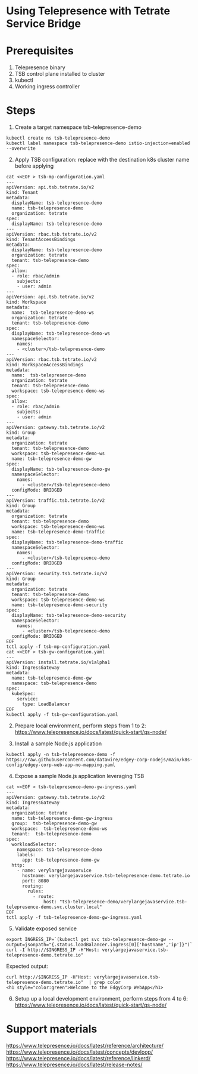 # Using Telepresence with Tetrate Service Bridge

# Prerequisites

1. Telepresence binary
2. TSB control plane installed to cluster
3. kubectl
4. Working ingress controller

# Steps

1. Create a target namespace tsb-telepresence-demo
  ```
  kubectl create ns tsb-telepresence-demo
  kubectl label namespace tsb-telepresence-demo istio-injection=enabled --overwrite
  ```
2. Apply TSB configuration: replace <cluster> with the destination k8s cluster name before applying
  ```
  cat <<EOF > tsb-mp-configuration.yaml
  ---
  apiVersion: api.tsb.tetrate.io/v2
  kind: Tenant
  metadata:
    displayName: tsb-telepresence-demo
    name: tsb-telepresence-demo
    organization: tetrate
  spec:
    displayName: tsb-telepresence-demo
  ---
  apiVersion: rbac.tsb.tetrate.io/v2
  kind: TenantAccessBindings
  metadata:
    displayName: tsb-telepresence-demo
    organization: tetrate
    tenant: tsb-telepresence-demo
  spec:
    allow:
    - role: rbac/admin
      subjects:
      - user: admin
  ---
  apiVersion: api.tsb.tetrate.io/v2
  kind: Workspace
  metadata:
    name:  tsb-telepresence-demo-ws
    organization: tetrate
    tenant: tsb-telepresence-demo
  spec:
    displayName: tsb-telepresence-demo-ws
    namespaceSelector:
      names:
      - <cluster>/tsb-telepresence-demo
  ---
  apiVersion: rbac.tsb.tetrate.io/v2
  kind: WorkspaceAccessBindings
  metadata:
    name:  tsb-telepresence-demo
    organization: tetrate
    tenant: tsb-telepresence-demo
    workspace: tsb-telepresence-demo-ws
  spec:
    allow:
    - role: rbac/admin
      subjects:
      - user: admin
  ---
  apiVersion: gateway.tsb.tetrate.io/v2
  kind: Group
  metadata:
    organization: tetrate
    tenant: tsb-telepresence-demo
    workspace: tsb-telepresence-demo-ws
    name: tsb-telepresence-demo-gw
  spec:
    displayName: tsb-telepresence-demo-gw
    namespaceSelector:
      names:
        - <cluster>/tsb-telepresence-demo
    configMode: BRIDGED
  ---
  apiVersion: traffic.tsb.tetrate.io/v2
  kind: Group
  metadata:
    organization: tetrate
    tenant: tsb-telepresence-demo
    workspace: tsb-telepresence-demo-ws
    name: tsb-telepresence-demo-traffic
  spec:
    displayName: tsb-telepresence-demo-traffic
    namespaceSelector:
      names:
        - <cluster>/tsb-telepresence-demo
    configMode: BRIDGED
  ---
  apiVersion: security.tsb.tetrate.io/v2
  kind: Group
  metadata:
    organization: tetrate
    tenant: tsb-telepresence-demo
    workspace: tsb-telepresence-demo-ws
    name: tsb-telepresence-demo-security
  spec:
    displayName: tsb-telepresence-demo-security
    namespaceSelector:
      names:
        - <cluster>/tsb-telepresence-demo
    configMode: BRIDGED
  EOF
  tctl apply -f tsb-mp-configuration.yaml
  cat <<EOF > tsb-gw-configuration.yaml
  ---
  apiVersion: install.tetrate.io/v1alpha1
  kind: IngressGateway
  metadata:
    name: tsb-telepresence-demo-gw
    namespace: tsb-telepresence-demo
  spec:
    kubeSpec:
      service:
        type: LoadBalancer
  EOF
  kubectl apply -f tsb-gw-configuration.yaml
  ```

2. Prepare local environment, perform steps from 1 to 2: https://www.telepresence.io/docs/latest/quick-start/qs-node/

3. Install a sample Node.js application
  ```
  kubectl apply -n tsb-telepresence-demo -f https://raw.githubusercontent.com/datawire/edgey-corp-nodejs/main/k8s-config/edgey-corp-web-app-no-mapping.yaml
  ```
4. Expose a sample Node.js application leveraging TSB
  ```
  cat <<EOF > tsb-telepresence-demo-gw-ingress.yaml
  ---
  apiVersion: gateway.tsb.tetrate.io/v2
  kind: IngressGateway
  metadata:
    organization: tetrate
    name: tsb-telepresence-demo-gw-ingress
    group:  tsb-telepresence-demo-gw
    workspace:  tsb-telepresence-demo-ws
    tenant:  tsb-telepresence-demo
  spec:
    workloadSelector:
      namespace: tsb-telepresence-demo
      labels:
        app: tsb-telepresence-demo-gw
    http:
      - name: verylargejavaservice
        hostname: verylargejavaservice.tsb-telepresence-demo.tetrate.io
        port: 8080
        routing:
          rules:
            - route:
                host: "tsb-telepresence-demo/verylargejavaservice.tsb-telepresence-demo.svc.cluster.local"
  EOF
  tctl apply -f tsb-telepresence-demo-gw-ingress.yaml
  ```
5. Validate exposed service
  ```
  export INGRESS_IP=`(kubectl get svc tsb-telepresence-demo-gw --output=jsonpath="{.status.loadBalancer.ingress[0]['hostname','ip']}")`
  curl -I http://$INGRESS_IP -H"Host: verylargejavaservice.tsb-telepresence-demo.tetrate.io"
  ```
  
  Expected output: 

  ```
  curl http://$INGRESS_IP -H"Host: verylargejavaservice.tsb-telepresence-demo.tetrate.io"  | grep color
  <h1 style="color:green">Welcome to the EdgyCorp WebApp</h1>
  ```

6. Setup up a local development environment, perform steps from 4 to 6: https://www.telepresence.io/docs/latest/quick-start/qs-node/

# Support materials
https://www.telepresence.io/docs/latest/reference/architecture/
https://www.telepresence.io/docs/latest/concepts/devloop/
https://www.telepresence.io/docs/latest/reference/linkerd/
https://www.telepresence.io/docs/latest/release-notes/
